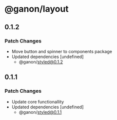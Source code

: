 # @ganon/layout

## 0.1.2

### Patch Changes

- Move button and spinner to components package
- Updated dependencies [undefined]
  - @ganon/styled@0.1.2

## 0.1.1

### Patch Changes

- Update core functionallity
- Updated dependencies [undefined]
  - @ganon/styled@0.1.1
